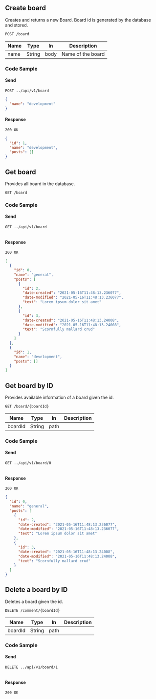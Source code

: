 ## Create board
Creates and returns a new Board. Board id is generated by the database and stored.

``
POST /board
``

Name | Type | In | Description
------------ | ------------- | ------------- | -------------
name | String | body | Name of the board

### Code Sample

#### Send
```
POST ../api/v1/board
```
```json
{
  "name": "development"
}
```
#### Response
```
200 OK
```
```json
{
  "id": 1,
  "name": "development",
  "posts": []
}
```

## Get board
Provides all board in the database.

``
GET /board
``

### Code Sample

#### Send
```
GET ../api/v1/board
```
```json
```
#### Response
```
200 OK
```
```json
[
  {
    "id": 0,
    "name": "general",
    "posts": [
      {
        "id": 2,
        "date-created": "2021-05-16T11:48:13.236077",
        "date-modified": "2021-05-16T11:48:13.236077",
        "text": "Lorem ipsum dolor sit amet"
      },
      {
        "id": 3,
        "date-created": "2021-05-16T11:48:13.24008",
        "date-modified": "2021-05-16T11:48:13.24008",
        "text": "Scornfully mallard crud"
      }
    ]
  },
  {
    "id": 1,
    "name": "development",
    "posts": []
  }
]
```

## Get board by ID
Provides available information of a board given the id.

``
GET /board/{boardId}
``

Name | Type | In | Description
------------ | ------------- | ------------- | -------------
boardId | String | path |

### Code Sample

#### Send
```
GET ../api/v1/board/0
```
```json
```
#### Response
```
200 OK
```
```json
{
  "id": 0,
  "name": "general",
  "posts": [
    {
      "id": 2,
      "date-created": "2021-05-16T11:48:13.236077",
      "date-modified": "2021-05-16T11:48:13.236077",
      "text": "Lorem ipsum dolor sit amet"
    },
    {
      "id": 3,
      "date-created": "2021-05-16T11:48:13.24008",
      "date-modified": "2021-05-16T11:48:13.24008",
      "text": "Scornfully mallard crud"
    }
  ]
}
```

## Delete a board by ID
Deletes a board given the id.

``
DELETE /comment/{boardId}
``

Name | Type | In | Description
------------ | ------------- | ------------- | -------------
boardId | String | path |

### Code Sample

#### Send
```
DELETE ../api/v1/board/1
```
```json
```
#### Response
```
200 OK
```
```json
```